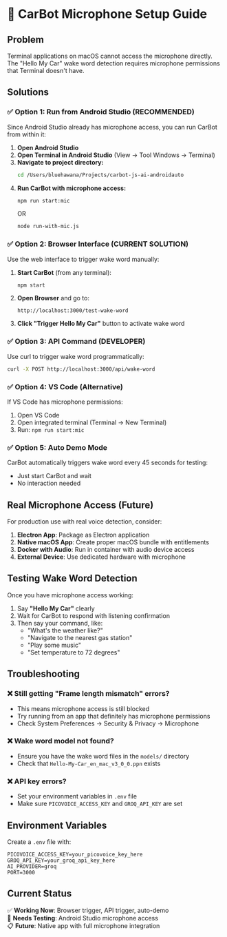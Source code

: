 # 🎤 CarBot Microphone Setup Guide

## Problem
Terminal applications on macOS cannot access the microphone directly. The "Hello My Car" wake word detection requires microphone permissions that Terminal doesn't have.

## Solutions

### ✅ Option 1: Run from Android Studio (RECOMMENDED)

Since Android Studio already has microphone access, you can run CarBot from within it:

1. **Open Android Studio**
2. **Open Terminal in Android Studio** (View → Tool Windows → Terminal)
3. **Navigate to project directory:**
   ```bash
   cd /Users/bluehawana/Projects/carbot-js-ai-androidauto
   ```
4. **Run CarBot with microphone access:**
   ```bash
   npm run start:mic
   ```
   OR
   ```bash
   node run-with-mic.js
   ```

### ✅ Option 2: Browser Interface (CURRENT SOLUTION)

Use the web interface to trigger wake word manually:

1. **Start CarBot** (from any terminal):
   ```bash
   npm start
   ```

2. **Open Browser** and go to:
   ```
   http://localhost:3000/test-wake-word
   ```

3. **Click "Trigger Hello My Car"** button to activate wake word

### ✅ Option 3: API Command (DEVELOPER)

Use curl to trigger wake word programmatically:

```bash
curl -X POST http://localhost:3000/api/wake-word
```

### ✅ Option 4: VS Code (Alternative)

If VS Code has microphone permissions:

1. Open VS Code
2. Open integrated terminal (Terminal → New Terminal)
3. Run: `npm run start:mic`

### ✅ Option 5: Auto Demo Mode

CarBot automatically triggers wake word every 45 seconds for testing:
- Just start CarBot and wait
- No interaction needed

## Real Microphone Access (Future)

For production use with real voice detection, consider:

1. **Electron App**: Package as Electron application
2. **Native macOS App**: Create proper macOS bundle with entitlements
3. **Docker with Audio**: Run in container with audio device access
4. **External Device**: Use dedicated hardware with microphone

## Testing Wake Word Detection

Once you have microphone access working:

1. Say **"Hello My Car"** clearly
2. Wait for CarBot to respond with listening confirmation
3. Then say your command, like:
   - "What's the weather like?"
   - "Navigate to the nearest gas station"
   - "Play some music"
   - "Set temperature to 72 degrees"

## Troubleshooting

### ❌ Still getting "Frame length mismatch" errors?
- This means microphone access is still blocked
- Try running from an app that definitely has microphone permissions
- Check System Preferences → Security & Privacy → Microphone

### ❌ Wake word model not found?
- Ensure you have the wake word files in the `models/` directory
- Check that `Hello-My-Car_en_mac_v3_0_0.ppn` exists

### ❌ API key errors?
- Set your environment variables in `.env` file
- Make sure `PICOVOICE_ACCESS_KEY` and `GROQ_API_KEY` are set

## Environment Variables

Create a `.env` file with:

```env
PICOVOICE_ACCESS_KEY=your_picovoice_key_here
GROQ_API_KEY=your_groq_api_key_here
AI_PROVIDER=groq
PORT=3000
```

## Current Status

✅ **Working Now**: Browser trigger, API trigger, auto-demo  
🔄 **Needs Testing**: Android Studio microphone access  
📋 **Future**: Native app with full microphone integration